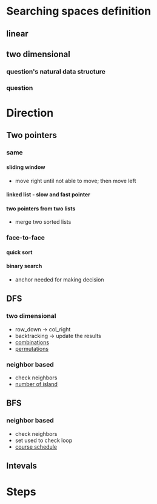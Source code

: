 # Searching spaces definition
## linear
## two dimensional
### question's natural data structure
### question
# Direction
## Two pointers
### same
#### sliding window
- move right until not able to move; then move left
#### linked list - slow and fast pointer
#### two pointers from two lists
- merge two sorted lists
### face-to-face
#### quick sort
#### binary search
- anchor needed for making decision
## DFS
### two dimensional 
- row_down -> col_right
- backtracking -> update the results
- [combinations](backtracking/combinations.py)
- [permutations](backtracking/permutations.py)
### neighbor based
- check neighbors 
- [number of island](graph/number_of_islands.py)
## BFS
### neighbor based
- check neighbors
- set used to check loop 
- [course schedule](graph/course_schedule.py)
## Intevals
# Steps
